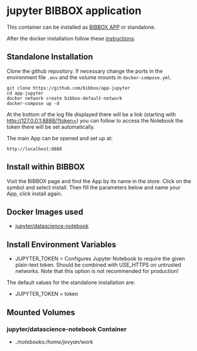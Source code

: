 # jupyter BIBBOX application

This container can be installed as [BIBBOX APP](https://bibbox.readthedocs.io/en/latest/ "BIBBOX App Store") or standalone. 

After the docker installation follow these [instructions](INSTALL-APP.md).

## Standalone Installation 

Clone the github repository. If necessary change the ports in the environment file `.env` and the volume mounts in `docker-compose.yml`.

```
git clone https://github.com/bibbox/app-jupyter
cd app-jupyter
docker network create bibbox-default-network
docker-compose up -d
```

At the bottom of the log file displayed there will be a link (starting with http://127.0.0.1:8888/?token=) you can follow to access the Notebook the token there will be set automatically.


The main App can be opened and set up at:
```
http://localhost:8888
```

## Install within BIBBOX

Visit the BIBBOX page and find the App by its name in the store. Click on the symbol and select install. Then fill the parameters below and name your App, click install again.

## Docker Images used
  - [jupyter/datascience-notebook](https://hub.docker.com/r/jupyter/datascience-notebook) 


 
## Install Environment Variables
  - JUPYTER_TOKEN = Configures Jupyter Notebook to require the given plain-text token. Should be combined with USE_HTTPS on untrusted networks. Note that this option is not recommended for production!

  
The default values for the standalone installation are:
  - JUPYTER_TOKEN = token

  
## Mounted Volumes
### jupyter/datascience-notebook Container
  - *./notebooks:/home/jovyan/work*

